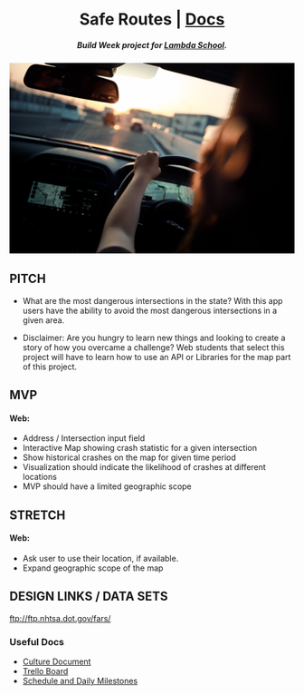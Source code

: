 <h1 align="center">Safe Routes | <a href="https://uber.github.io/react-map-gl">Docs</a></h1>

<h5 align="center">
Build Week project for <a href="https://lambdaschool.com/">Lambda School</a>.
</h5>

![alt text](https://github.com/Build-Week-Safe-Routes-2/Objective-and-Assets/blob/master/images/takahiro-taguchi-_SKIDRiIEtk-unsplash.jpg "Logo Title Text 1")

## PITCH

- What are the most dangerous intersections in the state? With this app users have the ability to avoid the most dangerous intersections in a given area.

- Disclaimer: Are you hungry to learn new things and looking to create a story of how you overcame a challenge? Web students that select this project will have to learn how to use an API or Libraries for the map part of this project.

## MVP

#### Web:

- Address / Intersection input field
- Interactive Map showing crash statistic for a given intersection
- Show historical crashes on the map for given time period
- Visualization should indicate the likelihood of crashes at different locations
- MVP should have a limited geographic scope

## STRETCH

#### Web:

- Ask user to use their location, if available.
- Expand geographic scope of the map

## DESIGN LINKS / DATA SETS

ftp://ftp.nhtsa.dot.gov/fars/

### Useful Docs

- [Culture Document](https://www.notion.so/Full-Time-Build-Sprint-Culture-Document-19e679fc1a284b668d8132dd8d7228cd)
- [Trello Board](https://trello.com/b/Uh7xpQRw/build-week-safe-routes)
- [Schedule and Daily Milestones](https://www.notion.so/6e719d512134435f8a89ca2862f8d3e7?v=6c8d3bd7bbcb44539f8659fc96caa906)
